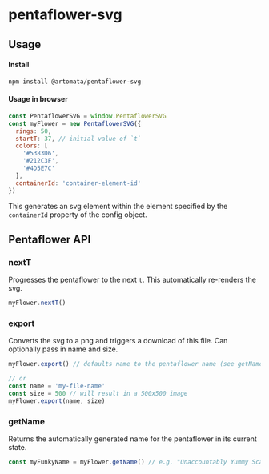 # pentaflower-svg

## Usage

#### Install

`npm install @artomata/pentaflower-svg`

#### Usage in browser

```js
const PentaflowerSVG = window.PentaflowerSVG
const myFlower = new PentaflowerSVG({
  rings: 50,
  startT: 37, // initial value of `t`
  colors: [
    '#5383D6',
    '#212C3F',
    '#4D5E7C'
  ],
  containerId: 'container-element-id'
})
```

This generates an svg element within the element specified by the `containerId` property of the config object.

## Pentaflower API

### nextT

Progresses the pentaflower to the next `t`. This automatically re-renders the svg.

```js
myFlower.nextT()
```

### export

Converts the svg to a png and triggers a download of this file. Can optionally pass in name and size.

```js
myFlower.export() // defaults name to the pentaflower name (see getName) and size to 5000

// or
const name = 'my-file-name'
const size = 500 // will result in a 500x500 image
myFlower.export(name, size)
```

### getName

Returns the automatically generated name for the pentaflower in its current state.

```js
const myFunkyName = myFlower.getName() // e.g. "Unaccountably Yummy Scarlet Sage"
```
